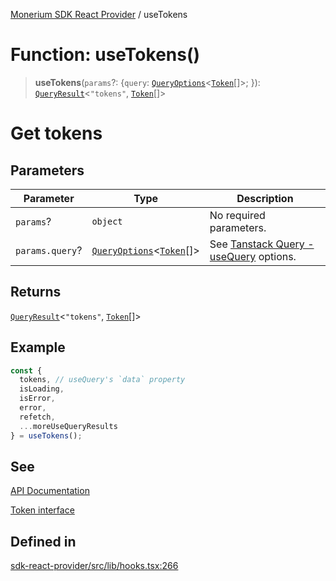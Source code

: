 [Monerium SDK React Provider](../README.md) / useTokens

# Function: useTokens()

> **useTokens**(`params`?: \{`query`: [`QueryOptions`](../type-aliases/QueryOptions.md)\<[`Token`](../interfaces/Token.md)[]\>; \}): [`QueryResult`](../type-aliases/QueryResult.md)\<`"tokens"`, [`Token`](../interfaces/Token.md)[]\>

# Get tokens

## Parameters

| Parameter       | Type                                                                                     | Description                                                                                                         |
| --------------- | ---------------------------------------------------------------------------------------- | ------------------------------------------------------------------------------------------------------------------- |
| `params`?       | `object`                                                                                 | No required parameters.                                                                                             |
| `params.query`? | [`QueryOptions`](../type-aliases/QueryOptions.md)\<[`Token`](../interfaces/Token.md)[]\> | See [Tanstack Query - useQuery](https://tanstack.com/query/latest/docs/framework/react/reference/useQuery) options. |

## Returns

[`QueryResult`](../type-aliases/QueryResult.md)\<`"tokens"`, [`Token`](../interfaces/Token.md)[]\>

## Example

```ts
const {
  tokens, // useQuery's `data` property
  isLoading,
  isError,
  error,
  refetch,
  ...moreUseQueryResults
} = useTokens();
```

## See

[API Documentation](https://monerium.dev/api-docs#operation/tokens)

[Token interface](https://github.com/monerium/js-monorepo/blob/main/packages/sdk/docs/generated/interfaces/Token.md)

## Defined in

[sdk-react-provider/src/lib/hooks.tsx:266](https://github.com/monerium/js-monorepo/blob/ae1055c12538e860127a655bc059162d414323b3/packages/sdk-react-provider/src/lib/hooks.tsx#L266)
